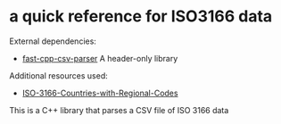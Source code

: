 # a quick reference for ISO3166 data

External dependencies:
- [fast-cpp-csv-parser](https://github.com/who/fast-cpp-csv-parser) A header-only library

Additional resources used:
- [ISO-3166-Countries-with-Regional-Codes](https://github.com/lukes/ISO-3166-Countries-with-Regional-Codes/all/all.csv)

This is a C++ library that parses a CSV file of ISO 3166 data
